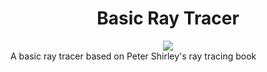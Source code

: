 <h1 align="center">Basic Ray Tracer</h1>

<div align="center">
  <a href="https://github.com/ParkerBritt?tab=repositories&q=&type=&language=c%2B%2B&sort="><img src="https://cards.parkerbritt.com/badge?label=C%2B%2B&icon=cplusplus&color=00599C"></a>
</div>
A basic ray tracer based on Peter Shirley's ray tracing book
